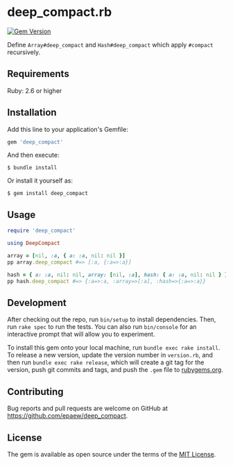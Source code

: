 # deep_compact.rb
[![Gem Version](https://badge.fury.io/rb/deep_compact.svg)](https://badge.fury.io/rb/deep_compact)

Define `Array#deep_compact` and `Hash#deep_compact` which apply `#compact` recursively.

## Requirements
Ruby: 2.6 or higher

## Installation

Add this line to your application's Gemfile:

```ruby
gem 'deep_compact'
```

And then execute:

    $ bundle install

Or install it yourself as:

    $ gem install deep_compact

## Usage
```ruby
require 'deep_compact'

using DeepCompact

array = [nil, :a, { a: :a, nil: nil }]
pp array.deep_compact #=> [:a, {:a=>:a}]

hash = { a: :a, nil: nil, array: [nil, :a], hash: { a: :a, nil: nil } }
pp hash.deep_compact #=> {:a=>:a, :array=>[:a], :hash=>{:a=>:a}}
```

## Development

After checking out the repo, run `bin/setup` to install dependencies. Then, run `rake spec` to run the tests. You can also run `bin/console` for an interactive prompt that will allow you to experiment.

To install this gem onto your local machine, run `bundle exec rake install`. To release a new version, update the version number in `version.rb`, and then run `bundle exec rake release`, which will create a git tag for the version, push git commits and tags, and push the `.gem` file to [rubygems.org](https://rubygems.org).

## Contributing

Bug reports and pull requests are welcome on GitHub at https://github.com/epaew/deep_compact.

## License

The gem is available as open source under the terms of the [MIT License](https://opensource.org/licenses/MIT).

